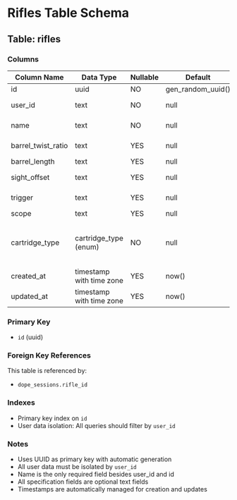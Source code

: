 # Rifles Table Schema

## Table: rifles

### Columns

| Column Name        | Data Type                | Nullable | Default           | Notes                                              |
|--------------------|--------------------------|----------|-------------------|----------------------------------------------------|
| id                 | uuid                     | NO       | gen_random_uuid() | Primary key                                        |
| user_id            | text                     | NO       | null              | Auth0 user identifier                              |
| name               | text                     | NO       | null              | Rifle name/model                                   |
| barrel_twist_ratio | text                     | YES      | null              | Twist rate (e.g., "1:8")                           |
| barrel_length      | text                     | YES      | null              | Barrel length                                      |
| sight_offset       | text                     | YES      | null              | Sight height offset                                |
| trigger            | text                     | YES      | null              | Trigger specifications                             |
| scope              | text                     | YES      | null              | Scope details                                      |
| cartridge_type     | cartridge_type (enum)    | NO       | null              | Primary cartridge type this rifle is chambered for |
| created_at         | timestamp with time zone | YES      | now()             | Registration date                                  |
| updated_at         | timestamp with time zone | YES      | now()             | Last modification                                  |

### Primary Key
- `id` (uuid)

### Foreign Key References
This table is referenced by:
- `dope_sessions.rifle_id`

### Indexes
- Primary key index on `id`
- User data isolation: All queries should filter by `user_id`

### Notes
- Uses UUID as primary key with automatic generation
- All user data must be isolated by `user_id`
- Name is the only required field besides user_id and id
- All specification fields are optional text fields
- Timestamps are automatically managed for creation and updates